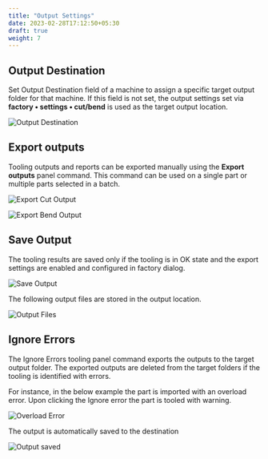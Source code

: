 ```yaml
---
title: "Output Settings"
date: 2023-02-28T17:12:50+05:30
draft: true
weight: 7
---
```


Output Destination
--------------------------

Set Output Destination field of a machine to assign a specific target output folder for that machine. If this field is not set, the output settings set via **factory • settings • cut/bend** is used as the target output location.

![Output Destination](/images/OutputDestination.png)

Export outputs
-----------------------

Tooling outputs and reports can be exported manually using the **Export outputs** panel command. This command can be used on a single part or multiple parts selected in a batch.

![Export Cut Output](/images/ExportCutOut.png)

![Export Bend Output](/images/ExportBendOut.png)

Save Output
------------------

The tooling results are saved only if the tooling is in OK state and the export settings are enabled and configured in factory dialog.

![Save Output](/images/SaveOutput.png)

The following output files are stored in the output location.

![Output Files](/images/OutputFiles.png)

Ignore Errors
---------------------

The Ignore Errors tooling panel command exports the outputs to the target output folder. The exported outputs are deleted from the target folders if the tooling is identified with errors.

For instance, in the below example the part is imported with an overload error. Upon clicking the Ignore error the part is tooled with warning.

![Overload Error](/images/OverloadError.png)

The output is automatically saved to the destination

![Output saved](/images/OutputSaved.png)